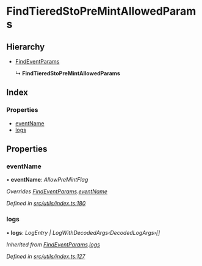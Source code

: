 # FindTieredStoPreMintAllowedParams

## Hierarchy

* [FindEventParams](../interfaces/_utils_index_.findeventparams.md)

  ↳ **FindTieredStoPreMintAllowedParams**

## Index

### Properties

* [eventName](../interfaces/_utils_index_.findtieredstopremintallowedparams.md#eventname)
* [logs](../interfaces/_utils_index_.findtieredstopremintallowedparams.md#logs)

## Properties

### eventName

• **eventName**: _AllowPreMintFlag_

_Overrides_ [_FindEventParams_](../interfaces/_utils_index_.findeventparams.md)_._[_eventName_](../interfaces/_utils_index_.findeventparams.md#eventname)

_Defined in_ [_src/utils/index.ts:180_](https://github.com/PolymathNetwork/polymath-sdk/blob/e8bbc1e/src/utils/index.ts#L180)

### logs

• **logs**: _LogEntry \| LogWithDecodedArgs‹DecodedLogArgs›\[\]_

_Inherited from_ [_FindEventParams_](../interfaces/_utils_index_.findeventparams.md)_._[_logs_](../interfaces/_utils_index_.findeventparams.md#logs)

_Defined in_ [_src/utils/index.ts:127_](https://github.com/PolymathNetwork/polymath-sdk/blob/e8bbc1e/src/utils/index.ts#L127)

